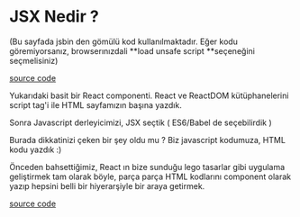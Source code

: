# JSX Nedir ?

\(Bu sayfada jsbin den gömülü kod kullanılmaktadır. Eğer kodu göremiyorsanız, browserınızdali **load unsafe script **seçeneğini seçmelisiniz\)

[source code](http://jsbin.com/mebesol/2/edit?,js,output)

Yukarıdaki basit bir React componenti. React ve ReactDOM kütüphanelerini script tag'i ile HTML sayfamızın başına yazdık.

Sonra Javascript derleyicimizi, JSX seçtik \( ES6/Babel de seçebilirdik \)

Burada dikkatinizi çeken bir şey oldu mu ? Biz javascript kodumuza, HTML kodu yazdık :\) 

Önceden bahsettiğimiz, React ın bize sunduğu lego tasarlar gibi uygulama geliştirmek tam olarak böyle, parça parça HTML kodlarını component olarak yazıp hepsini belli bir hiyerarşiyle bir araya getirmek.

[source code](http://jsbin.com/mebesol/4/edit?,js,output)

